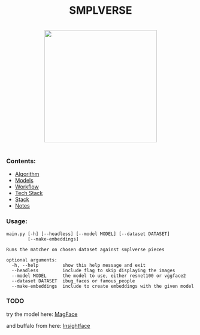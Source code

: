 <h1 align="center">SMPLVERSE</h1>
<br/>
<div align="center">
  <img src="https://user-images.githubusercontent.com/63755291/161608061-4df6089e-f263-490b-ba9c-286b739c0bc3.png" width="300" />
</div>
<br />

### Contents:

- [ Algorithm ](https://github.com/piotrostr/smplverse/tree/main/docs/algorithm.md)
- [ Models ](https://github.com/piotrostr/smplverse/tree/main/docs/models.md)
- [ Workflow ](https://github.com/piotrostr/smplverse/tree/main/docs/workflow.md)
- [ Tech Stack ](https://github.com/piotrostr/smplverse/tree/main/docs/tech-stack.md)
- [ Stack ](https://github.com/piotrostr/smplverse/tree/main/docs/tech-stack.md)
- [ Notes ](https://github.com/piotrostr/smplverse/tree/main/docs/notes.md)

### Usage:

```
main.py [-h] [--headless] [--model MODEL] [--dataset DATASET]
        [--make-embeddings]

Runs the matcher on chosen dataset against smplverse pieces

optional arguments:
  -h, --help         show this help message and exit
  --headless         include flag to skip displaying the images
  --model MODEL      the model to use, either resnet100 or vggface2
  --dataset DATASET  ibug_faces or famous_people
  --make-embeddings  include to create embeddings with the given model
```

### TODO

try the model here:
[ MagFace ](https://github.com/IrvingMeng/MagFace)

and buffalo from here:
[ Insightface ](https://github.com/deepinsight/insightface/blob/master/model_zoo/README.md#1-face-recognition-models)
